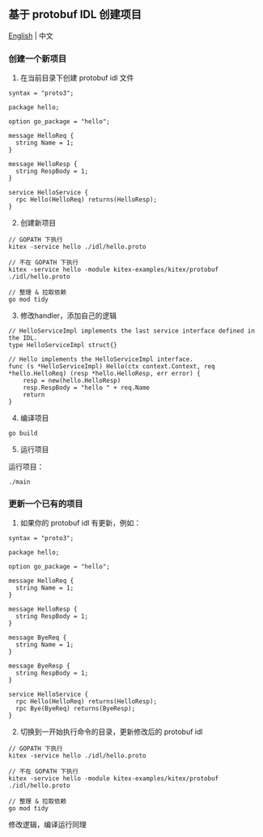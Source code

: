 ## 基于 protobuf IDL 创建项目

[English](README.md) | 中文

### 创建一个新项目

1.  在当前目录下创建 protobuf idl 文件

```
syntax = "proto3";

package hello;

option go_package = "hello";

message HelloReq {
  string Name = 1;
}

message HelloResp {
  string RespBody = 1;
}

service HelloService {
  rpc Hello(HelloReq) returns(HelloResp);
}
```

2.  创建新项目

```
// GOPATH 下执行
kitex -service hello ./idl/hello.proto

// 不在 GOPATH 下执行
kitex -service hello -module kitex-examples/kitex/protobuf ./idl/hello.proto

// 整理 & 拉取依赖
go mod tidy
```

3.  修改handler，添加自己的逻辑

```
// HelloServiceImpl implements the last service interface defined in the IDL.
type HelloServiceImpl struct{}

// Hello implements the HelloServiceImpl interface.
func (s *HelloServiceImpl) Hello(ctx context.Context, req *hello.HelloReq) (resp *hello.HelloResp, err error) {
	resp = new(hello.HelloResp)
	resp.RespBody = "hello " + req.Name
	return
}
```

4.  编译项目

```
go build
```

5.  运行项目

运行项目：

```
./main
```

### 更新一个已有的项目

1.  如果你的 protobuf idl 有更新，例如：

```
syntax = "proto3";

package hello;

option go_package = "hello";

message HelloReq {
  string Name = 1;
}

message HelloResp {
  string RespBody = 1;
}

message ByeReq {
  string Name = 1;
}

message ByeResp {
  string RespBody = 1;
}

service HelloService {
  rpc Hello(HelloReq) returns(HelloResp);
  rpc Bye(ByeReq) returns(ByeResp);
}
```

2.  切换到一开始执行命令的目录，更新修改后的 protobuf idl

```
// GOPATH 下执行
kitex -service hello ./idl/hello.proto

// 不在 GOPATH 下执行
kitex -service hello -module kitex-examples/kitex/protobuf ./idl/hello.proto

// 整理 & 拉取依赖
go mod tidy
```

修改逻辑，编译运行同理